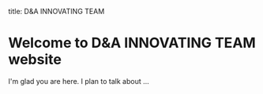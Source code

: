 title: D&A INNOVATING TEAM
# Welcome to D&A INNOVATING TEAM website

I'm glad you are here. 
I plan to talk about ...
